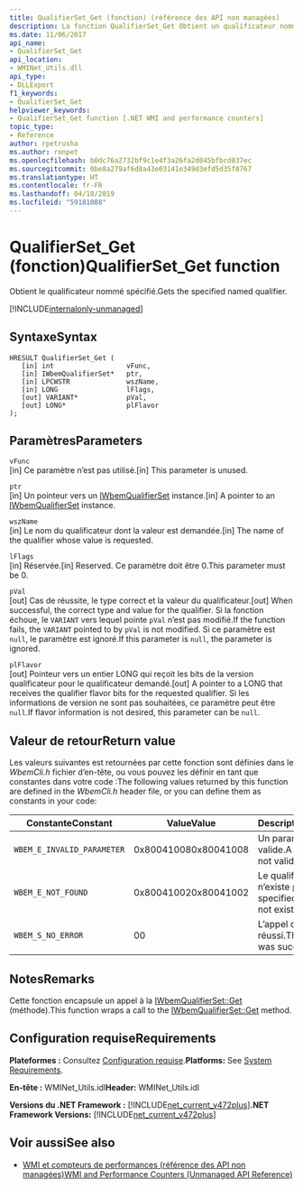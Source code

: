 ```yaml
---
title: QualifierSet_Get (fonction) (référence des API non managées)
description: La fonction QualifierSet_Get Obtient un qualificateur nommé.
ms.date: 11/06/2017
api_name:
- QualifierSet_Get
api_location:
- WMINet_Utils.dll
api_type:
- DLLExport
f1_keywords:
- QualifierSet_Get
helpviewer_keywords:
- QualifierSet_Get function [.NET WMI and performance counters]
topic_type:
- Reference
author: rpetrusha
ms.author: ronpet
ms.openlocfilehash: b0dc76a2732bf9c1e4f3a26fa2d045bfbcd837ec
ms.sourcegitcommit: 0be8a279af6d8a43e03141e349d3efd5d35f8767
ms.translationtype: HT
ms.contentlocale: fr-FR
ms.lasthandoff: 04/18/2019
ms.locfileid: "59181088"
---
```

# <a name="qualifiersetget-function"></a><span data-ttu-id="50b47-103">QualifierSet_Get (fonction)</span><span class="sxs-lookup"><span data-stu-id="50b47-103">QualifierSet_Get function</span></span>
<span data-ttu-id="50b47-104">Obtient le qualificateur nommé spécifié.</span><span class="sxs-lookup"><span data-stu-id="50b47-104">Gets the specified named qualifier.</span></span>  

[!INCLUDE[internalonly-unmanaged](../../../../includes/internalonly-unmanaged.md)]
  
## <a name="syntax"></a><span data-ttu-id="50b47-105">Syntaxe</span><span class="sxs-lookup"><span data-stu-id="50b47-105">Syntax</span></span>  
  
```  
HRESULT QualifierSet_Get (
   [in] int                  vFunc, 
   [in] IWbemQualifierSet*   ptr, 
   [in] LPCWSTR              wszName,
   [in] LONG                 lFlags,
   [out] VARIANT*            pVal,
   [out] LONG*               plFlavor                 
); 
```  

## <a name="parameters"></a><span data-ttu-id="50b47-106">Paramètres</span><span class="sxs-lookup"><span data-stu-id="50b47-106">Parameters</span></span>

`vFunc`   
<span data-ttu-id="50b47-107">[in] Ce paramètre n’est pas utilisé.</span><span class="sxs-lookup"><span data-stu-id="50b47-107">[in] This parameter is unused.</span></span>

`ptr`   
<span data-ttu-id="50b47-108">[in] Un pointeur vers un [IWbemQualifierSet](/windows/desktop/api/wbemcli/nn-wbemcli-iwbemqualifierset) instance.</span><span class="sxs-lookup"><span data-stu-id="50b47-108">[in] A pointer to an [IWbemQualifierSet](/windows/desktop/api/wbemcli/nn-wbemcli-iwbemqualifierset) instance.</span></span>

`wszName`   
<span data-ttu-id="50b47-109">[in] Le nom du qualificateur dont la valeur est demandée.</span><span class="sxs-lookup"><span data-stu-id="50b47-109">[in] The name of the qualifier whose value is requested.</span></span>

`lFlags`   
<span data-ttu-id="50b47-110">[in] Réservée.</span><span class="sxs-lookup"><span data-stu-id="50b47-110">[in] Reserved.</span></span> <span data-ttu-id="50b47-111">Ce paramètre doit être 0.</span><span class="sxs-lookup"><span data-stu-id="50b47-111">This parameter must be 0.</span></span>

`pVal`   
<span data-ttu-id="50b47-112">[out] Cas de réussite, le type correct et la valeur du qualificateur.</span><span class="sxs-lookup"><span data-stu-id="50b47-112">[out] When successful, the correct type and value for the qualifier.</span></span> <span data-ttu-id="50b47-113">Si la fonction échoue, le `VARIANT` vers lequel pointe `pVal` n’est pas modifié.</span><span class="sxs-lookup"><span data-stu-id="50b47-113">If the function fails, the `VARIANT` pointed to by `pVal` is not modified.</span></span> <span data-ttu-id="50b47-114">Si ce paramètre est `null`, le paramètre est ignoré.</span><span class="sxs-lookup"><span data-stu-id="50b47-114">If this parameter is `null`, the parameter is ignored.</span></span>

`plFlavor`   
<span data-ttu-id="50b47-115">[out] Pointeur vers un entier LONG qui reçoit les bits de la version qualificateur pour le qualificateur demandé.</span><span class="sxs-lookup"><span data-stu-id="50b47-115">[out] A pointer to a LONG that receives the qualifier flavor bits for the requested qualifier.</span></span> <span data-ttu-id="50b47-116">Si les informations de version ne sont pas souhaitées, ce paramètre peut être `null`.</span><span class="sxs-lookup"><span data-stu-id="50b47-116">If flavor information is not desired, this parameter can be `null`.</span></span> 

## <a name="return-value"></a><span data-ttu-id="50b47-117">Valeur de retour</span><span class="sxs-lookup"><span data-stu-id="50b47-117">Return value</span></span>

<span data-ttu-id="50b47-118">Les valeurs suivantes est retournées par cette fonction sont définies dans le *WbemCli.h* fichier d’en-tête, ou vous pouvez les définir en tant que constantes dans votre code :</span><span class="sxs-lookup"><span data-stu-id="50b47-118">The following values returned by this function are defined in the *WbemCli.h* header file, or you can define them as constants in your code:</span></span>

|<span data-ttu-id="50b47-119">Constante</span><span class="sxs-lookup"><span data-stu-id="50b47-119">Constant</span></span>  |<span data-ttu-id="50b47-120">Value</span><span class="sxs-lookup"><span data-stu-id="50b47-120">Value</span></span>  |<span data-ttu-id="50b47-121">Description</span><span class="sxs-lookup"><span data-stu-id="50b47-121">Description</span></span>  |
|---------|---------|---------|
|`WBEM_E_INVALID_PARAMETER` | <span data-ttu-id="50b47-122">0x80041008</span><span class="sxs-lookup"><span data-stu-id="50b47-122">0x80041008</span></span> | <span data-ttu-id="50b47-123">Un paramètre n’est pas valide.</span><span class="sxs-lookup"><span data-stu-id="50b47-123">A parameter is not valid.</span></span> |
|`WBEM_E_NOT_FOUND` | <span data-ttu-id="50b47-124">0x80041002</span><span class="sxs-lookup"><span data-stu-id="50b47-124">0x80041002</span></span> | <span data-ttu-id="50b47-125">Le qualificateur spécifié n’existe pas.</span><span class="sxs-lookup"><span data-stu-id="50b47-125">The specified qualifier does not exist.</span></span> |
|`WBEM_S_NO_ERROR` | <span data-ttu-id="50b47-126">0</span><span class="sxs-lookup"><span data-stu-id="50b47-126">0</span></span> | <span data-ttu-id="50b47-127">L’appel de fonction a réussi.</span><span class="sxs-lookup"><span data-stu-id="50b47-127">The function call was successful.</span></span>  |
  
## <a name="remarks"></a><span data-ttu-id="50b47-128">Notes</span><span class="sxs-lookup"><span data-stu-id="50b47-128">Remarks</span></span>

<span data-ttu-id="50b47-129">Cette fonction encapsule un appel à la [IWbemQualifierSet::Get](/windows/desktop/api/wbemcli/nf-wbemcli-iwbemqualifierset-get) (méthode).</span><span class="sxs-lookup"><span data-stu-id="50b47-129">This function wraps a call to the [IWbemQualifierSet::Get](/windows/desktop/api/wbemcli/nf-wbemcli-iwbemqualifierset-get) method.</span></span>

## <a name="requirements"></a><span data-ttu-id="50b47-130">Configuration requise</span><span class="sxs-lookup"><span data-stu-id="50b47-130">Requirements</span></span>  
 <span data-ttu-id="50b47-131">**Plateformes :** Consultez [Configuration requise](../../../../docs/framework/get-started/system-requirements.md).</span><span class="sxs-lookup"><span data-stu-id="50b47-131">**Platforms:** See [System Requirements](../../../../docs/framework/get-started/system-requirements.md).</span></span>  
  
 <span data-ttu-id="50b47-132">**En-tête :** WMINet_Utils.idl</span><span class="sxs-lookup"><span data-stu-id="50b47-132">**Header:** WMINet_Utils.idl</span></span>  
  
 <span data-ttu-id="50b47-133">**Versions du .NET Framework :** [!INCLUDE[net_current_v472plus](../../../../includes/net-current-v472plus.md)]</span><span class="sxs-lookup"><span data-stu-id="50b47-133">**.NET Framework Versions:** [!INCLUDE[net_current_v472plus](../../../../includes/net-current-v472plus.md)]</span></span>  
  
## <a name="see-also"></a><span data-ttu-id="50b47-134">Voir aussi</span><span class="sxs-lookup"><span data-stu-id="50b47-134">See also</span></span>

- [<span data-ttu-id="50b47-135">WMI et compteurs de performances (référence des API non managées)</span><span class="sxs-lookup"><span data-stu-id="50b47-135">WMI and Performance Counters (Unmanaged API Reference)</span></span>](index.md)
